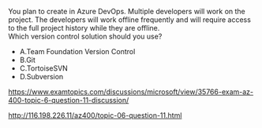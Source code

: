 You plan to create in Azure DevOps. Multiple developers will work on the project. The developers will work offline frequently and will require access to the full project history while they are offline.<br/>Which version control solution should you use?<br/><ul><li class="multi-choice-item"><span class="multi-choice-letter" data-choice-letter="A">A.</span>Team Foundation Version Control</li><li class="multi-choice-item correct-hidden"><span class="multi-choice-letter" data-choice-letter="B">B.</span>Git</li><li class="multi-choice-item"><span class="multi-choice-letter" data-choice-letter="C">C.</span>TortoiseSVN</li><li class="multi-choice-item"><span class="multi-choice-letter" data-choice-letter="D">D.</span>Subversion</li></ul><p><a href="https://www.examtopics.com/discussions/microsoft/view/35766-exam-az-400-topic-6-question-11-discussion/">https://www.examtopics.com/discussions/microsoft/view/35766-exam-az-400-topic-6-question-11-discussion/</a></p><p><a href="http://116.198.226.11/az400/topic-06-question-11.html">http://116.198.226.11/az400/topic-06-question-11.html</a></p><script src="https://giscus.app/client.js"                    data-repo="azsamples/az204"                    data-repo-id="R_kgDOMRXzDQ"                    data-category="General"                    data-category-id="DIC_kwDOMRXzDc4Cgi27"                    data-mapping="pathname"                    data-strict="0"                    data-reactions-enabled="0"                    data-emit-metadata="0"                    data-input-position="bottom"                    data-theme="preferred_color_scheme"                    data-lang="en"                    crossorigin="anonymous"                    async>                    </script>
